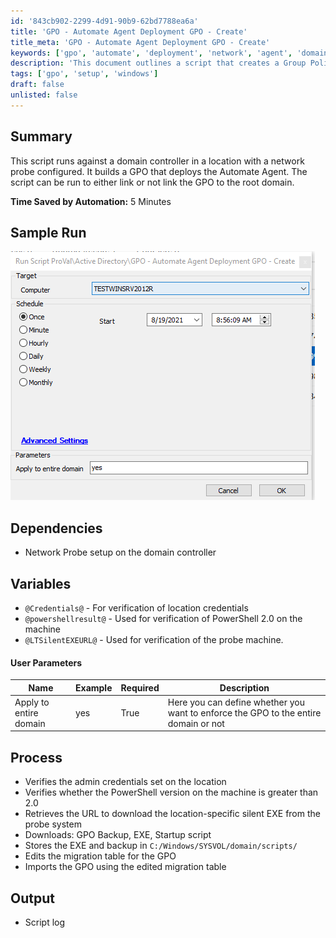 ```yaml
---
id: '843cb902-2299-4d91-90b9-62bd7788ea6a'
title: 'GPO - Automate Agent Deployment GPO - Create'
title_meta: 'GPO - Automate Agent Deployment GPO - Create'
keywords: ['gpo', 'automate', 'deployment', 'network', 'agent', 'domain', 'probe']
description: 'This document outlines a script that creates a Group Policy Object (GPO) for deploying the Automate Agent on a domain controller with a network probe configured. It details the process, dependencies, user parameters, and expected outputs, aiming to streamline the deployment process.'
tags: ['gpo', 'setup', 'windows']
draft: false
unlisted: false
---
```


## Summary

This script runs against a domain controller in a location with a network probe configured. It builds a GPO that deploys the Automate Agent. The script can be run to either link or not link the GPO to the root domain.

**Time Saved by Automation:** 5 Minutes

## Sample Run

![Sample Run](../../../static/img/GPO---Automate-Agent-Deployment-GPO---Create/image_1.png)

## Dependencies

- Network Probe setup on the domain controller

## Variables

- `@Credentials@` - For verification of location credentials
- `@powershellresult@` - Used for verification of PowerShell 2.0 on the machine
- `@LTSilentEXEURL@` - Used for verification of the probe machine.

#### User Parameters

| Name                    | Example | Required | Description                                                                 |
|-------------------------|---------|----------|-----------------------------------------------------------------------------|
| Apply to entire domain  | yes     | True     | Here you can define whether you want to enforce the GPO to the entire domain or not |

## Process

- Verifies the admin credentials set on the location
- Verifies whether the PowerShell version on the machine is greater than 2.0
- Retrieves the URL to download the location-specific silent EXE from the probe system
- Downloads: GPO Backup, EXE, Startup script
- Stores the EXE and backup in `C:/Windows/SYSVOL/domain/scripts/`
- Edits the migration table for the GPO
- Imports the GPO using the edited migration table

## Output

- Script log



